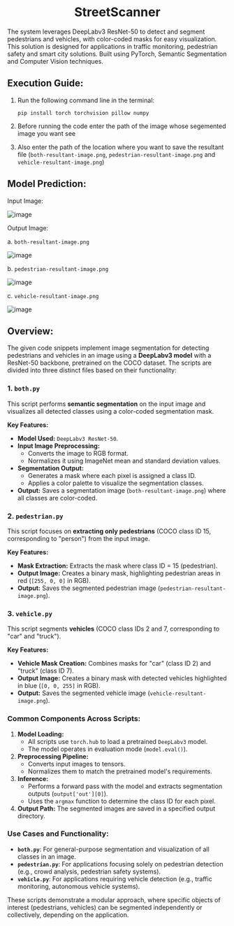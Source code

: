 <h1 align="center">StreetScanner</h1>
The system leverages DeepLabv3 ResNet-50 to detect and segment pedestrians and vehicles, with color-coded masks for easy visualization. This solution is designed for applications in traffic monitoring, pedestrian safety and smart city solutions. Built using PyTorch, Semantic Segmentation and Computer Vision techniques.

## Execution Guide:
1. Run the following command line in the terminal:
   ```
   pip install torch torchvision pillow numpy
   ```

2. Before running the code enter the path of the image whose segemented image you want see

3. Also enter the path of the location where you want to save the resultant file (`both-resultant-image.png`, `pedestrian-resultant-image.png` and `vehicle-resultant-image.png`)

## Model Prediction:

   Input Image:

   ![image](https://github.com/user-attachments/assets/23ae6bf3-7f30-4389-95f5-e3772be3d3f7)

   Output Image:

   a. `both-resultant-image.png`

   ![image](https://github.com/user-attachments/assets/4e1fa906-e2f4-4018-8e81-bf3415d715c4)

   b. `pedestrian-resultant-image.png`

   ![image](https://github.com/user-attachments/assets/ff1745c7-b5b6-4021-bb9c-3d0b5c8e3577)

   c. `vehicle-resultant-image.png`

   ![image](https://github.com/user-attachments/assets/1c0b6d28-ce89-4d31-b83d-1ceaa5f1c2c4)


## Overview:
The given code snippets implement image segmentation for detecting pedestrians and vehicles in an image using a **DeepLabv3 model** with a ResNet-50 backbone, pretrained on the COCO dataset. The scripts are divided into three distinct files based on their functionality:

### **1. `both.py`**
This script performs **semantic segmentation** on the input image and visualizes all detected classes using a color-coded segmentation mask.

**Key Features:**
- **Model Used:** `DeepLabv3 ResNet-50`.
- **Input Image Preprocessing:**
  - Converts the image to RGB format.
  - Normalizes it using ImageNet mean and standard deviation values.
- **Segmentation Output:**
  - Generates a mask where each pixel is assigned a class ID.
  - Applies a color palette to visualize the segmentation classes.
- **Output:** Saves a segmentation image (`both-resultant-image.png`) where all classes are color-coded.

### **2. `pedestrian.py`**
This script focuses on **extracting only pedestrians** (COCO class ID 15, corresponding to "person") from the input image.

**Key Features:**
- **Mask Extraction:** Extracts the mask where class ID = 15 (pedestrian).
- **Output Image:** Creates a binary mask, highlighting pedestrian areas in red (`[255, 0, 0]` in RGB).
- **Output:** Saves the segmented pedestrian image (`pedestrian-resultant-image.png`).

### **3. `vehicle.py`**
This script segments **vehicles** (COCO class IDs 2 and 7, corresponding to "car" and "truck").

**Key Features:**
- **Vehicle Mask Creation:** Combines masks for "car" (class ID 2) and "truck" (class ID 7).
- **Output Image:** Creates a binary mask with detected vehicles highlighted in blue (`[0, 0, 255]` in RGB).
- **Output:** Saves the segmented vehicle image (`vehicle-resultant-image.png`).

### **Common Components Across Scripts:**
1. **Model Loading:**
   - All scripts use `torch.hub` to load a pretrained `DeepLabv3` model.
   - The model operates in evaluation mode (`model.eval()`).
2. **Preprocessing Pipeline:**
   - Converts input images to tensors.
   - Normalizes them to match the pretrained model's requirements.
3. **Inference:**
   - Performs a forward pass with the model and extracts segmentation outputs (`output['out'][0]`).
   - Uses the `argmax` function to determine the class ID for each pixel.
4. **Output Path:** The segmented images are saved in a specified output directory.

### **Use Cases and Functionality:**
- **`both.py`**: For general-purpose segmentation and visualization of all classes in an image.
- **`pedestrian.py`**: For applications focusing solely on pedestrian detection (e.g., crowd analysis, pedestrian safety systems).
- **`vehicle.py`**: For applications requiring vehicle detection (e.g., traffic monitoring, autonomous vehicle systems).

These scripts demonstrate a modular approach, where specific objects of interest (pedestrians, vehicles) can be segmented independently or collectively, depending on the application.
